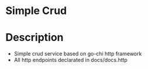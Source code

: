 # Simple Crud
# Description
- Simple crud service based on go-chi http framework
- All http endpoints declarated in docs/docs.http
